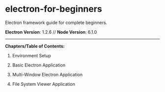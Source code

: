 # electron-for-beginners
Electron framework guide for complete beginners.

**Electron Version**: 1.2.6 // **Node Version**: 6.1.0
___
**Chapters/Table of Contents:**

1. Environment Setup

2. Basic Electron Application

3. Multi-Window Electron Application

4. File System Viewer Application

